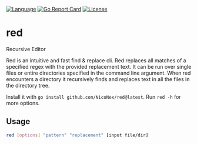 [![Language](https://img.shields.io/badge/Language-Go-blue.svg)](https://golang.org/) [![Go Report Card](https://goreportcard.com/badge/github.com/NicoNex/red)](https://goreportcard.com/report/github.com/NicoNex/red) [![License](http://img.shields.io/badge/license-GPL3.0-orange.svg?style=flat)](https://github.com/NicoNex/re/blob/master/LICENSE)

# red
Recursive Editor

Red is an intuitive and fast find & replace cli.
Red replaces all matches of a specified regex with the provided replacement text.
It can be run over single files or entire directories specified in the command line argument.
When red encounters a directory it recursively finds and replaces text in all the files in the directory tree.

Install it with `go install github.com/NicoNex/red@latest`.
Run `red -h` for more options.

## Usage
```bash
red [options] "pattern" "replacement" [input file/dir]
```
